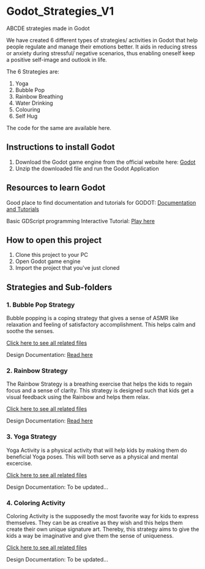 # Godot_Strategies_V1
 ABCDE strategies made in Godot
 
We have created 6 different types of  strategies/ activities in Godot that help people regulate and manage their emotions better. It aids in reducing stress or anxiety during stressful/ negative scenarios, thus enabling oneself keep a positive self-image and outlook in life.

The 6 Strategies are:
1. Yoga
2. Bubble Pop
3. Rainbow Breathing
4. Water Drinking
5. Colouring
6. Self Hug

The code for the same are available here.
 
## Instructions to install Godot ##
 1. Download the Godot game engine from the official website here: [Godot](https://godotengine.org/ "Godot official Website")
 2. Unzip the downloaded file and run the Godot Application
 
## Resources to learn Godot ##
 Good place to find documentation and tutorials for GODOT: [Documentation and Tutorials](https://docs.godotengine.org/en/stable/index.html "Godot official Documentation")
 
 Basic GDScript programming Interactive Tutorial: [Play here](https://gdquest.itch.io/learn-godot-gdscript "Interative GDScript Tutorial")
 
## How to open this project ##
 1. Clone this project to your PC 
 2. Open Godot game engine
 3. Import the project that you've just cloned
 
## Strategies and Sub-folders ##
### 1. Bubble Pop Strategy ###
 Bubble popping is a coping strategy that gives a sense of ASMR like relaxation and feeling of satisfactory accomplishment. 
 This helps calm and soothe the senses.
  
 [Click here to see all related files](https://github.com/tillioss/Godot-Strategies-V1/tree/main/BubblePop "Bubble Pop Activity")
  
 Design Documentation: [Read here](https://docs.google.com/document/d/14SLCAqWyhhJSi7_0UrhkfbxTF3vAv6cq5oegouETnz0/edit?usp=sharing "Documentation")
  
### 2. Rainbow Strategy ###
 The Rainbow Strategy is a breathing exercise that helps the kids to regain focus and a sense of clarity. 
 This strategy is designed such that kids get a visual feedback using the Rainbow and helps them relax.
 
 [Click here to see all related files](https://github.com/tillioss/Godot-Strategies-V1/tree/main/RainbowActivity "Rainbow Activity")
  
 Design Documentation: [Read here](https://docs.google.com/document/d/1ZiZ07BwrDwRqOX5hrtREvo7ncnVkOR5u1zSYS4CkfOc/edit?usp=sharing "Documentation")
  
### 3. Yoga Strategy ###
 Yoga Activity is a physical activity that will help kids by making them do beneficial Yoga poses. This will both serve as a physical and mental excercise.

 [Click here to see all related files](https://github.com/tillioss/Godot-Strategies-V1/tree/main/YogaActivity "Yoga Activity")

 Design Documentation: To be updated...
  
### 4. Coloring Activity ###
 Coloring Activity is the supposedly the most favorite way for kids to express themselves. They can be as creative as they wish and this helps them create their own unique signature art. Thereby, this strategy aims to give the kids a way be imaginative and give them the sense of uniqueness.

[Click here to see all related files](https://github.com/tillioss/Godot-Strategies-V1/tree/main/Coloring%20Activity "Coloring Activity")

Design Documentation: To be updated...
